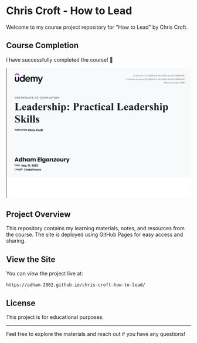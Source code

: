 # Chris Croft - How to Lead

Welcome to my course project repository for "How to Lead" by Chris Croft.

## Course Completion

I have successfully completed the course! 🎉

![Course Certificate](images/certificate.png)

## Project Overview

This repository contains my learning materials, notes, and resources from the course. The site is deployed using GitHub Pages for easy access and sharing.

## View the Site

You can view the project live at:

```
https://adham-2002.github.io/chris-croft-how-to-lead/
```

## License

This project is for educational purposes.

---

Feel free to explore the materials and reach out if you have any questions!
